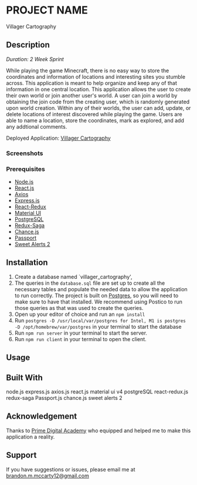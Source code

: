 # PROJECT NAME

Villager Cartography

## Description

_Duration: 2 Week Sprint_

While playing the game Minecraft, there is no easy way to store the coordinates and information of locations and interesting sites you stumble across. This application is meant to help organize and keep any of that information in one central location. This application allows the user to create their own world or join another user's world. A user can join a world by obtaining the join code from the creating user, which is randomly generated upon world creation. Within any of their worlds, the user can add, update, or delete locations of interest discovered while playing the game. Users are able to name a location, store the coordinates, mark as explored, and add any addtional comments.

Deployed Application: [Villager Cartography](https://warm-temple-51016.herokuapp.com/#/login)

### Screenshots


### Prerequisites

- [Node.js](https://nodejs.org/en/)
- [React.js](https://reactjs.org/)
- [Axios](https://axios-http.com/docs/intro)
- [Express.js](https://expressjs.com/)
- [React-Redux](https://redux.js.org/)
- [Material UI](https://v4.mui.com/)
- [PostgreSQL](https://www.postgresql.org/download/)
- [Redux-Saga](https://redux-saga.js.org/)
- [Chance.js](https://chancejs.com/)
- [Passport](https://www.passportjs.org/)
- [Sweet Alerts 2](https://sweetalert2.github.io/)

## Installation

1. Create a database named `villager_cartography',
2. The queries in the `database.sql` file are set up to create all the necessary tables and populate the needed data to allow the application to run correctly. The project is built on [Postgres](https://www.postgresql.org/download/), so you will need to make sure to have that installed. We recommend using Postico to run those queries as that was used to create the queries.
3. Open up your editor of choice and run an `npm install`
4. Run `postgres -D /usr/local/var/postgres for Intel, M1 is postgres -D /opt/homebrew/var/postgres` in your terminal
to start the database
5. Run `npm run server` in your terminal to start the server.
6. Run `npm run client` in your terminal to open the client.


## Usage




## Built With

node.js
express.js
axios.js
react.js
material ui v4
postgreSQL
react-redux.js
redux-saga
Passport.js
chance.js
sweet alerts 2



## Acknowledgement
Thanks to [Prime Digital Academy](www.primeacademy.io) who equipped and helped me to make this application a reality.

## Support
If you have suggestions or issues, please email me at [brandon.m.mccarty12@gmail.com](www.google.com)

